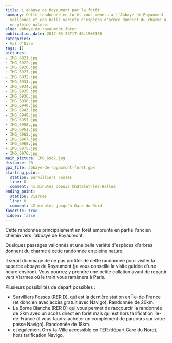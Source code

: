 ```yaml
---
title: L'abbaye de Royaumont par la forêt
summary: Cette randonnée en forêt vous mènera à l'Abbaye de Royaumont. Des passages
  vallonnés et une belle variété d'espèces d'arbre donnent du charme à cette randonnée
  en pleine nature.
slug: abbaye-de-royaumont-foret
publication_date: 2017-03-26T17:46:19+0100
categories:
- Val d'Oise
tags: []
pictures:
- IMG_6921.jpg
- IMG_6922.jpg
- IMG_6926.jpg
- IMG_6927.jpg
- IMG_6932.jpg
- IMG_6933.jpg
- IMG_6934.jpg
- IMG_6935.jpg
- IMG_6936.jpg
- IMG_6938.jpg
- IMG_6940.jpg
- IMG_6943.jpg
- IMG_6949.jpg
- IMG_6957.jpg
- IMG_6958.jpg
- IMG_6961.jpg
- IMG_6962.jpg
- IMG_6967.jpg
- IMG_6968.jpg
- IMG_6975.jpg
- IMG_6976.jpg
main_picture: IMG_6967.jpg
distance: 20
gpx_file: abbaye-de-royaumont-foret.gpx
starting_point:
  station: Survilliers Fosses
  line: D
  comment: 41 minutes depuis Châtelet-les-Halles
ending_point:
  station: Viarnes
  line: H
  comment: 42 minutes jusqu'à Gare du Nord
favorite: true
hidden: false
---
```


Cette randonnée principalement en forêt emprunte en partie l'ancien chemin vers l'abbaye de Royaumont.

Quelques passages vallonnés et une belle variété d'espèces d'arbres donnent du charme à cette randonnée en pleine nature.

Il serait dommage de ne pas profiter de cette randonnée pour visiter la superbe abbaye de Royaumont (je vous conseille la visite guidée d'une heure environ). Vous pourrez y prendre une petite collation avant de repartir vers Viarmes où le train vous ramènera à Paris.

Plusieurs possibilités de départ possibles :

* Survilliers Fosses (RER D), qui est la dernière station en Île-de-France (et donc en avec accès gratuit avec Navigo). Randonnée de 20km.
* La Borne Blanche (RER D) qui vous permet de raccourcir la randonnée de 2km avec un accès direct en forêt mais qui est hors tarification Île-de-France (il vous faudra acheter un complément de parcours sur votre passe Navigo). Randonnée de 18km.
* et également Orry-la-Ville accessible en TER (départ Gare du Nord), hors tarification Navigo.
